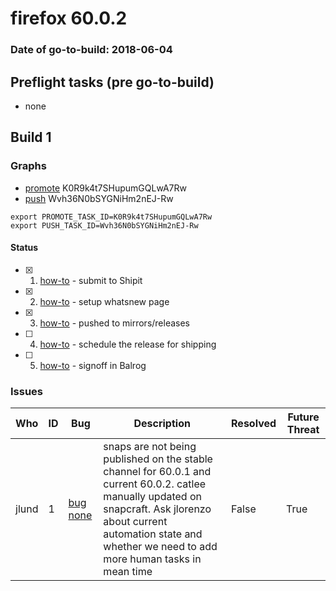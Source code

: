 # firefox 60.0.2

### Date of go-to-build: 2018-06-04

## Preflight tasks (pre go-to-build)
- none

## Build 1  

### Graphs
* [promote](https://tools.taskcluster.net/push-inspector/#/K0R9k4t7SHupumGQLwA7Rw) K0R9k4t7SHupumGQLwA7Rw
* [push](https://tools.taskcluster.net/push-inspector/#/Wvh36N0bSYGNiHm2nEJ-Rw) Wvh36N0bSYGNiHm2nEJ-Rw
```
export PROMOTE_TASK_ID=K0R9k4t7SHupumGQLwA7Rw
export PUSH_TASK_ID=Wvh36N0bSYGNiHm2nEJ-Rw
```


#### Status
- [x] 1.  [how-to](https://wiki.mozilla.org/Release:Release_Automation_on_Mercurial:Starting_a_Release#Submit_to_Ship_It)  - submit to Shipit
- [x] 2.  [how-to](https://github.com/mozilla-releng/releasewarrior-2.0/blob/master/docs/release-promotion/desktop/howto-rc.md)  - setup whatsnew page
- [x] 3.  [how-to](https://github.com/mozilla-releng/releasewarrior-2.0/blob/master/docs/release-promotion/desktop/howto.md#push-artifacts-to-releases-directory)  - pushed to mirrors/releases
- [ ] 4.  [how-to](https://github.com/mozilla-releng/releasewarrior-2.0/blob/master/docs/release-promotion/desktop/howto.md#ship-the-release)  - schedule the release for shipping
- [ ] 5.  [how-to](https://github.com/mozilla-releng/releasewarrior-2.0/blob/master/docs/release-promotion/desktop/howto.md#obtain-sign-offs-for-changes)  - signoff in Balrog

### Issues
| Who                 | ID               | Bug                                                                 | Description                | Resolved                | Future Threat                |
| ------------------- | ---------------- | ------------------------------------------------------------------- | -------------------------- | ----------------------- | ---------------------------- |
| jlund  | 1 | [bug none](https://bugzil.la/none)        | snaps are not being published on the stable channel for 60.0.1 and current 60.0.2. catlee manually updated on snapcraft. Ask jlorenzo about current automation state and whether we need to add more human tasks in mean time | False | True |

